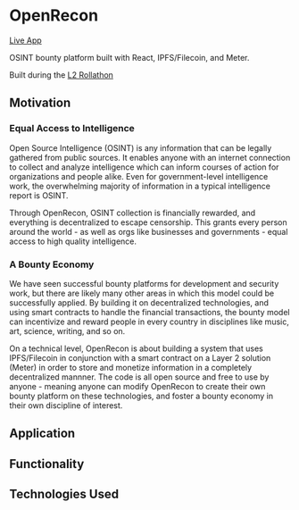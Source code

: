 # OpenRecon

[Live App](https://openrecon.xyz)

OSINT bounty platform built with React, IPFS/Filecoin, and Meter.

Built during the [L2 Rollathon](https://gitcoin.co/hackathon/Rollathon/)

## Motivation

### Equal Access to Intelligence

Open Source Intelligence (OSINT) is any information that can be legally gathered from public sources. It enables anyone with an internet connection to collect and analyze intelligence which can inform courses of action for organizations and people alike. Even for government-level intelligence work, the overwhelming majority of information in a typical intelligence report is OSINT.

Through OpenRecon, OSINT collection is financially rewarded, and everything is decentralized to escape censorship. This grants every person around the world - as well as orgs like businesses and governments - equal access to high quality intelligence.

### A Bounty Economy

We have seen successful bounty platforms for development and security work, but there are likely many other areas in which this model could be successfully applied. By building it on decentralized technologies, and using smart contracts to handle the financial transactions, the bounty model can incentivize and reward people in every country in disciplines like music, art, science, writing, and so on. 

On a technical level, OpenRecon is about building a system that uses IPFS/Filecoin in conjunction with a smart contract on a Layer 2 solution (Meter) in order to store and monetize information in a completely decentralized mannner. The code is all open source and free to use by anyone - meaning anyone can modify OpenRecon to create their own bounty platform on these technologies, and foster a bounty economy in their own discipline of interest. 

## Application 




## Functionality



## Technologies Used



